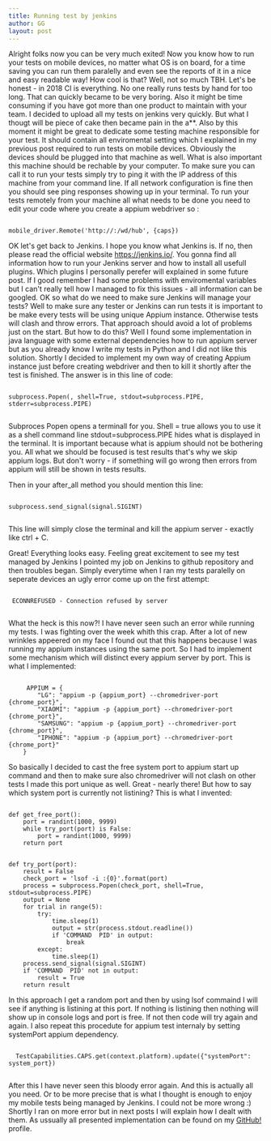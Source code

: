 ```yaml
---
title: Running test by jenkins
author: GG
layout: post
---
```


Alright folks now you can be very much exited! Now you know how to run your tests on mobile devices, no matter what OS is on board, for a time saving you can run them paralelly and even see the reports of it in a nice and easy readable way!
How cool is that? Well, not so much TBH.
Let's be honest - in 2018 CI is everything. No one really runs tests by hand for too long. That can quickly became to be very boring. Also it might be time consuming if you have got more than one product to maintain with your team.
I decided to upload all my tests on jenkins very quickly. But what I thougt will be piece of cake then became pain in the a**.
Also by this moment it might be great to dedicate some testing machine responsible for your test. It should contain all enviromental setting which I explained in my previous post required to run tests on mobile devices. Obviously the devices should be plugged into that machine as well.
What is also important this machine should be rechable by your computer. To make sure you can call it to run your tests simply try to ping it with the IP address of this machine from your command line. If all network configuration is fine then you should see ping responses showing up in your terminal.
To run your tests remotely from your machine all what needs to be done you need to edit your code where you create a appium webdriver so :
<pre><code>
mobile_driver.Remote('http://<address_ip_of_your_testing_machine>:<appium_port>/wd/hub', {caps})
</code></pre>
OK let's get back to Jenkins. I hope you know what Jenkins is. If no, then please read the official website <a href="https://jenkins.io/">https://jenkins.io/</a>. You gonna find all information how to run your Jenkins server and how to install all usefull plugins. Which plugins I personally perefer will explained in some future post.
If I good remember I had some problems with enviromental variables but I can't really tell how I managed to fix this issues - all information can be googled.
OK so what do we need to make sure Jenkins will manage your tests? Well to make sure any tester or Jenkins can run tests it is important to be make every tests will be using unique Appium instance. Otherwise tests will clash and throw errors.
That approach should avoid a lot of problems just on the start. But how to do this? Well I found some implementation in java language with some external dependencies how to run appium server but as you already know I write my tests in Python and I did not like this solution.
Shortly I decided to implement my own way of creating Appium instance just before creating webdriver and then to kill it shortly after the test is finished. The answer is in this line of code:

 <pre><code>
subprocess.Popen(<your_command>, shell=True, stdout=subprocess.PIPE, stderr=subprocess.PIPE)
 </code></pre>
 
 Subproces Popen opens a terminall for you. Shell = true allows you to use it as a shell command line stdout=subprocess.PIPE hides what is displayed in the terminal. It is important because what is appium should not be bothering you. All what we should be focused is test results that's why we skip appium logs.
 But don't worry - if something will go wrong then errors from appium will still be shown in tests results.
 
 Then in your after_all method you should mention this line:
 
  <pre><code>
subprocess.send_signal(signal.SIGINT)
 </code></pre>

 This line will simply close the terminal and kill the appium server - exactly like ctrl + C.
 
 Great! Everything looks easy. Feeling great excitement to see my test managed by Jenkins I pointed my job on Jenkins to github repository and then troubles began. Simply everytime when I ran my tests paralelly on seperate devices an ugly error come up on the first attempt:
 <pre><code>
 ECONNREFUSED - Connection refused by server
 </code></pre>
 What the heck is this now?! I have never seen such an error while running my tests. I was fighting over the week whith this crap. After a lot of new wrinkles appeered on my face I found out that this happens because I was running my appium instances using the same port.
 So I had to implement some mechanism which will distinct every appium server by port. This is what I implemented:
 
 <pre><code>
     APPIUM = {
        "LG": "appium -p {appium_port} --chromedriver-port {chrome_port}",
        "XIAOMI": "appium -p {appium_port} --chromedriver-port {chrome_port}",
        "SAMSUNG": "appium -p {appium_port} --chromedriver-port {chrome_port}",
        "IPHONE": "appium -p {appium_port} --chromedriver-port {chrome_port}"
    }
</code></pre>

So basically I decided to cast the free system port to appium start up command and then to make sure also chromedriver will not clash on other tests I made this port unique as well. Great - nearly there!
But how to say which system port is currently not listining? This is what I invented:

<pre><code>
def get_free_port():
    port = randint(1000, 9999)
    while try_port(port) is False:
        port = randint(1000, 9999)
    return port


def try_port(port):
    result = False
    check_port = 'lsof -i :{0}'.format(port)
    process = subprocess.Popen(check_port, shell=True, stdout=subprocess.PIPE)
    output = None
    for trial in range(5):
        try:
            time.sleep(1)
            output = str(process.stdout.readline())
            if 'COMMAND  PID' in output:
                break
        except:
            time.sleep(1)
    process.send_signal(signal.SIGINT)
    if 'COMMAND  PID' not in output:
        result = True
    return result
</code></pre>

In this approach I get a random port and then by using lsof commaind I will see if anything is listining at this port. If nothing is listining then nothing will show up in console logs and port is free. If not then code will try again and again.
I also repeat this procedute for appium test internaly by setting systemPort appium dependency.
<pre><code>
  TestCapabilities.CAPS.get(context.platform).update({"systemPort": system_port})
 </code></pre>
After this I have never seen this bloody error again.
And this is actually all you need. Or to be more precise that is what I thought is enough to enjoy my mobile tests being managed by Jenkins. I could not be more wrong :) Shortly I ran on more error but in next posts I will explain how I dealt with them.
As ussually all presented implementation can be found on my <a href="https://github.com/appiumator/appmation1/branches">GitHub!</a> profile.
 
